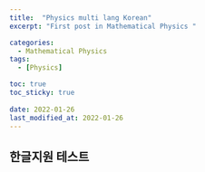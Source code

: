 ```yaml
---
title:  "Physics multi lang Korean"
excerpt: "First post in Mathematical Physics "

categories:
  - Mathematical Physics
tags:
  - [Physics]

toc: true
toc_sticky: true
 
date: 2022-01-26
last_modified_at: 2022-01-26
---
```


## 한글지원 테스트